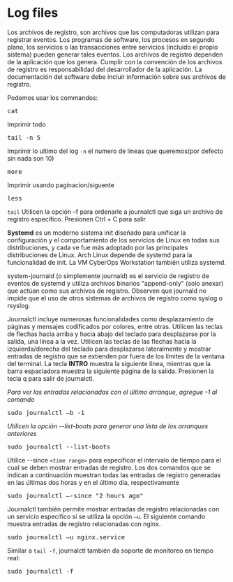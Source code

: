 # Log files

Los archivos de registro, son archivos que las computadoras utilizan para registrar eventos. Los programas de software, los procesos en segundo plano, los servicios o las transacciones entre servicios (incluido el propio sistema) pueden generar tales eventos. Los archivos de registro dependen de la aplicación que los genera. Cumplir con la convención de los archivos de registro es responsabilidad del desarrollador de la aplicación. La documentación del software debe incluir información sobre sus archivos de registro.

Podemos usar los commandos:

<pre>cat</pre>
Imprimir todo 
<pre>tail -n 5</pre>
Imprimir lo ultimo del log `-n` el numero de lineas que queremos(por defecto sin nada son 10)
<pre>more</pre>
Imprimir usando paginacion/siguente
<pre>less</pre>

`tail` Utilicen la opción –f para ordenarle a journalctl que siga un archivo de registro específico. Presionen Ctrl + C para salir

<b>Systemd</b> es un moderno sistema init diseñado para unificar la configuración y el comportamiento de los servicios de Linux en todas sus distribuciones, y cada ve fue más adoptado por las principales distribuciones de Linux. Arch Linux depende de systemd para la funcionalidad de init. La VM CyberOps Workstation también utiliza systemd.

system-journald (o simplemente journald) es el servicio de registro de eventos de systemd y utiliza archivos binarios "append-only" (solo anexar) que actúan como sus archivos de registro. Observen que journald no impide que el uso de otros sistemas de archivos de registro como syslog o rsyslog.

Journalctl incluye numerosas funcionalidades como desplazamiento de páginas y mensajes codificados por colores, entre otras. Utilicen las teclas de flechas hacia arriba y hacia abajo del teclado para desplazarse por la salida, una línea a la vez. Utilicen las teclas de las flechas hacia la izquierda/derecha del teclado para desplazarse lateralmente y mostrar entradas de registro que se extienden por fuera de los límites de la ventana del terminal. La tecla <b>INTRO</b> muestra la siguiente línea, mientras que la barra espaciadora muestra la siguiente página de la salida. Presionen la tecla q para salir de journalctl.

<i>Para ver las entradas relacionadas con el último arranque, agregue -1 al comando</i>

<pre>sudo journalctl –b -1</pre>

<i>Utilicen la opción --list-boots para generar una lista de los arranques anteriores</i>

<pre>sudo journalctl --list-boots</pre>

Utilice --since ``<time range>`` para especificar el intervalo de tiempo para el cual se deben mostrar entradas de registro. Los dos comandos que se indican a continuación muestran todas las entradas de registro generadas en las últimas dos horas y en el último día, respectivamente

<pre>sudo journalctl –-since "2 hours ago"</pre>

Journalctl también permite mostrar entradas de registro relacionadas con un servicio específico si se utiliza la opción ``–u``. El siguiente comando muestra entradas de registro relacionadas con nginx.

<pre>sudo journalctl –u nginx.service</pre>

Similar a ``tail -f``, journalctl también da soporte de monitoreo en tiempo real:

<pre>sudo journalctl -f</pre>